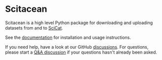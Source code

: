 # Scitacean

Scitacean is a high level Python package for downloading and uploading datasets from and to [SciCat](https://scicatproject.github.io/).

See the [documentation](https://scicatproject.github.io/scitacean/) for installation and usage instructions.

If you need help, have a look at our GitHub [discussions](https://github.com/SciCatProject/scitacean/discussions).
For questions, please start a [Q&A discussion](https://github.com/SciCatProject/scitacean/discussions/categories/q-a) if your questions hasn't already been asked.
